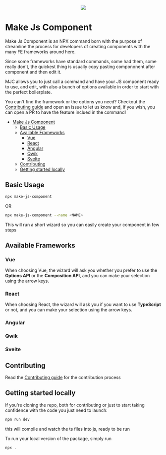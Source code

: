 <p align="center">
   <img src="https://github.com/Giuliano1993/make-js-component/assets/12759050/bedcd81f-431b-4699-9771-ba5c237ec68f" />
</p>

# Make Js Component

Make Js Component is an NPX command born with the purpose of streamline the process for developers of creating components with the many FE frameworks around here.

Since some frameworks have standard commands, some had them, some really don't, the quickest thing is usually copy pasting compononent after component and then edit it.

MJC allows you to just call a command and have your JS component ready to use, and edit, with also a bunch of options available in order to start with the perfect boilerplate.

You can't find the framework or the options you need? Checkout the [Contributing guide](./CONTRIBUTING.md) and open an issue to let us know and, if you wish, you can open a PR to have the feature inclued in the command!

- [Make Js Component](#make-js-component)
  - [Basic Usage](#basic-usage)
  - [Available Frameworks](#available-frameworks)
    - [Vue](#vue)
    - [React](#react)
    - [Angular](#angular)
    - [Qwik](#qwik)
    - [Svelte](#svelte)
  - [Contributing](#contributing)
  - [Getting started locally](#getting-started-locally)

## Basic Usage

```bash
npx make-js-component
```

OR

```bash
npx make-js-component --name <NAME>
```

This will run a short wizard so you can easily create your component in few steps

## Available Frameworks

### Vue

When choosing Vue, the wizard will ask you whether you prefer to use the **Options API** or the **Composition API**, and you can make your selection using the arrow keys.

### React

When choosing React, the wizard will ask you if you want to use **TypeScript** or not, and you can make your selection using the arrow keys.

### Angular


### Qwik


### Svelte

## Contributing

Read the [Contributing guide](./CONTRIBUTING.md) for the contribution process

## Getting started locally

If you're cloning the repo, both for contributing or just to start taking confidence with the code you just need to launch:

```bash
npm run dev
```

this will compile and watch the ts files into js, ready to be run

To run your local version of the package, simply run 

```bash
npx .
```
